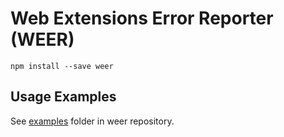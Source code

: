 # Web Extensions Error Reporter (WEER)

`npm install --save weer`

## Usage Examples

See [examples](./examples) folder in weer repository.
